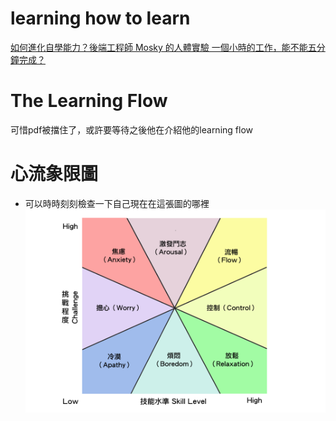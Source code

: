 # learning how to learn
[如何進化自學能力？後端工程師 Mosky 的人體實驗
一個小時的工作，能不能五分鐘完成？
](https://medium.com/starrocket/https-medium-com-starrocket-interview-with-mosky-e7c18b54545)

# The Learning Flow
可惜pdf被擋住了，或許要等待之後他在介紹他的learning flow

# 心流象限圖
* 可以時時刻刻檢查一下自己現在在這張圖的哪裡
<img src='./images/learning_1.png'></img>